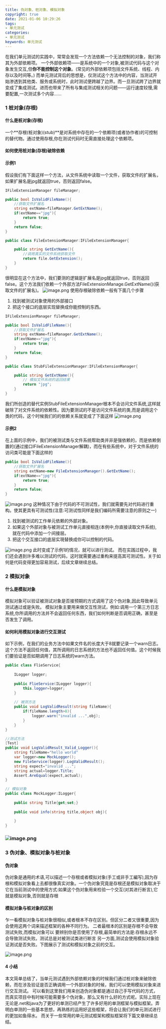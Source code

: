 ```yaml
---
title: 伪对象、桩对象、模拟对象
copyright: true
date: 2021-01-06 10:29:26
tags: 
- 单元测试
categories: 
- 单元测试
keywords: 单元测试
---
```


在我们单元测试的实践中，常常会发现一个方法依赖一个无法控制的对象，我们称其为外部依赖项。
一个外部依赖项——是系统中的一个对象,被测试代码与这个对象发生交互,但**你不能控制这个对象**。(常见的外部依赖项包括文件系统、线程、内存以及时间等。)
而单元测试背后的思想是，仅测试这个方法中的内容，当测试开始渗透到其他类、服务或系统时，此时测试便跨越了边界。而一旦测试跨了边界就变成了集成测试。进而也带来了所有与集成测试相关的问题——运行速度较慢,需要配置,一次测试多个内容......
<!--more-->
### 1 桩对象(存根)
#### 什么是桩对象(存根)
一个**存根(桩对象)(stub)**是对系统中存在的一个依赖项(或者协作者)的可控制的替代物。通过使用存根,你在测试代码时无需直接处理这个依赖项。
#### 如何使用桩对象(存根)破除依赖
#### 示例1
假设我们有下面这样一个方法，从文件系统中读取一个文件，获取文件的扩展名，如果扩展名是jpg就返回true，否则返回false。
```csharp
IFileExtensionManager fileManager;

public bool IsValidFileName(){
    //获取文件扩展名
    string extName=fileManager.GetExtName();
    if(extName=="jpg"){
    	return true;
    }
    return false;
}

public class FileExtensionManager:IFileExtensionManager{

    public string GetExtName(){
    	//调用真实的文件系统获取文件
        return file.GetExtension();
    }
}
```
很明显在这个方法中，我们要测的逻辑是扩展名是jpg就返回true，否则返回false。这个方法我们依赖一个外部方法FileExtensionManage.GetExtName()(获取文件的扩展名)。
![image.png](https://cdn.nlark.com/yuque/0/2020/png/479376/1606785041078-040a98de-e470-48a7-b0f4-cb98a7eb887c.png#align=left&display=inline&height=325&margin=%5Bobject%20Object%5D&name=image.png&originHeight=325&originWidth=580&size=26293&status=done&style=none&width=580)
使用存根破除依赖一般有下面几个步骤

1. 找到被测试对象使用的外部接口
1. 把这个接口的底层实现替换成你能控制的东西。
```csharp
IFileExtensionManager fileManager;

public bool IsValidFileName(){
    //获取文件扩展名
    string extName=fileManager.GetExtName();
    if(extName=="jpg"){
    	return true;
    }
    return false;
}

public class StubFileExtensionManager:IFileExtensionManager{

    public string GetExtName(){
    	// 模拟文件系统的返回结果
        return "jpg";
    }
}
```
我们所创造的替代实例StubFileExtensionManager根本不会访问文件系统,这样就破除了对文件系统的依赖性。因为要测试的不是访问文件系统的类,而是调用这个类的代码，这个时候我们的的依赖关系就变成了下面这样
![image.png](https://cdn.nlark.com/yuque/0/2020/png/479376/1606784771047-b1f0f10d-ba66-4efc-8bf8-c5bd27f9daa0.png#align=left&display=inline&height=302&margin=%5Bobject%20Object%5D&name=image.png&originHeight=302&originWidth=847&size=39206&status=done&style=none&width=847)
#### 示例2
在上面的示例中，我们的被测试类与文件系统帮助类并非是强依赖的，而是依赖倒置的(通过接口IFileExtensionManager解耦)，而在有些系统中，对于文件系统的访问类可能是下面这样的
```csharp
public bool IsValidFileName(){
    //获取文件扩展名
    string extName=new FileExtensionManager().GetExtName();
    if(extName=="jpg"){
    	return true;
    }
    return false;
}
```
![image.png](https://cdn.nlark.com/yuque/0/2020/png/479376/1606785453312-6b272254-d86a-44ee-87e7-e4f4b1c2acf0.png#align=left&display=inline&height=250&margin=%5Bobject%20Object%5D&name=image.png&originHeight=250&originWidth=266&size=10174&status=done&style=none&width=266)
这种情况下由于代码的不可测试性，我们就需要先对代码进行重构。使其更具有可测试性(注意:可测试性同样是我们编码所需要注意的原则之一)

1. 找到被测试的工作单元依赖的外部对象。
1. 如果这个外部对象与被测试工作单元直接相连(本例中,你直接读取文件系统),就在代码中添加一个间接层。
1. 把这个交互接口的底层实現替换成你可以控制的代码。

![image.png](https://cdn.nlark.com/yuque/0/2020/png/479376/1606785690750-3ca66988-9e18-4193-a667-bba43f7f03bc.png#align=left&display=inline&height=635&margin=%5Bobject%20Object%5D&name=image.png&originHeight=635&originWidth=868&size=69946&status=done&style=none&width=868)
此时变成了示例1的情况，就可以进行测试。
而在实践过程中，我们还会遇到许多难以测试的代码，这时就需要通过重构来提高其可测试性。关于如何是代码变得更加容易测试，后续文章继续总结。

### 2 模拟对象
#### 什么是模拟对象
模拟对象可以验证被测试对象是否接预期的方式调用了这个伪对象,因此导致单元测试通过或是失败。
模拟对象主要用来做交互性测试，例如:调用一个第三方日志系统,你所调用的方法并不会返回任何东西，我们如何判断是否调用正确，甚至是否发生了调用。
#### 如何利用模拟对象进行交互测试
如下示例，在我们的业务方法中如果文件名的长度大于8就要记录一个warn日志。这个方法不返回任何值，其所调用的日志系统的方法也不返回任何值。这个时候我们要验证是否如期调用了日志系统的warn方法。
```csharp
public class FlieService{
	
    ILogger logger;
    
    public FlieService(ILogger logger){
    	this.logger=logger;
    }
    
	// 被测方法
	public void LogValidResult(string fileName){
		if(fileName.length>8){
			logger.warn("invalid ...",obj);
		}
	}
}

//测试方法
[Test]
public void LogValidResult_Valid_Logger(){
    string fileName="hello world"
    var logger=new MockLogger();
    new FileService(logger).LogValidResult();
    string expect="invalid ...";    
    string actual=logger.Title;
    Assert.AreEqual(expect,actual);
}

// 模拟对象
public class MockLogger:ILogger{
	
    public string Title{get;set;}
    
    public void info(string title,object obj){
    	
    }
}
```
### ![image.png](https://cdn.nlark.com/yuque/0/2020/png/479376/1608166710216-cd91a302-94c4-46f7-84d3-957ab0d7f12c.png#align=left&display=inline&height=405&margin=%5Bobject%20Object%5D&name=image.png&originHeight=405&originWidth=855&size=30617&status=done&style=none&width=855)
### 3 伪对象、模拟对象与桩对象
#### 伪对象
伪对象是通用的术语,可以描述一个存根或者模拟对象(手工或非手工編写),因为存根和模拟对象看上去都很像真实对象。一个伪对象究竟是存根还是模拟对象取决于它在当前测试中的使用方式:如果这个伪对象用来检验一个交互(对其进行断言),它就是模拟对象,否则就是存根
#### 模拟对象与桩对象的区别
乍一看模拟对象与桩对象很相似,或者根本不存在区别。但区分二者又很重要,因为会使用这两个词来描述框架的各种不同行为。
二者最根本的区别是存根不会导致测试失败,而模拟对象可以
要辨别你是否使用了存根,最简单的方法是:存根永远不会导致测试失败。测试总是对被测试类进行断言
另一方面,测试会使用模拟对象验证測试是否失败。下图展示了测试和模拟对象之前的交互。

![image.png](https://cdn.nlark.com/yuque/0/2020/png/479376/1608166109962-b4b5d2c2-ebf3-49aa-a131-d508df3df37b.png#align=left&display=inline&height=256&margin=%5Bobject%20Object%5D&name=image.png&originHeight=256&originWidth=812&size=21832&status=done&style=none&width=812)
#### 4 小结
本文简单总结了，当单元测试遇到外部依赖对象的时候我们通过桩对象来破除依赖，而在涉及验证是否正确调用一个外部对象的时候，我们可以使用模拟对象来进行交互测试。
可以看到这里我们用来创造伪对象都是通过自己手写代码的方式，而真实项目中有时候可能需要多个伪对象，那么又有什么好的方式呢。实际上现在无论是.net和java为了更好的单测已经产生了许多好用的单测框架与模拟框架。弄明白单测的一些基本思想，再熟练的运用好这些框架，将会让我们的单元测试进行的更加如鱼得水。
而关于一些常用的单元测试框架和模拟框架将下篇文章继续总结。


